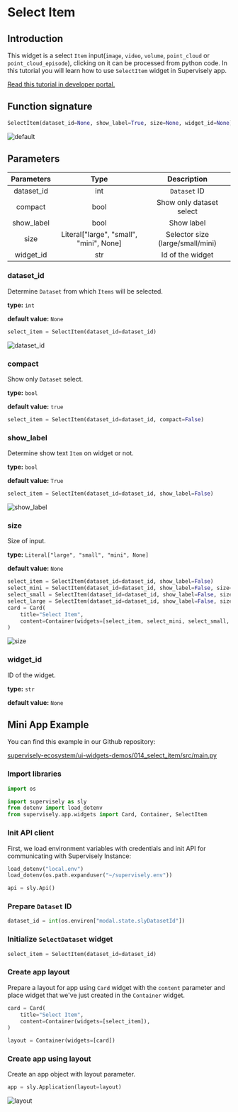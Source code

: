 # Select Item

## Introduction

This widget is a select `Item` input(`image`, `video`, `volume`, `point_cloud` or `point_cloud_episode`), clicking on it can be processed from python code. In this tutorial you will learn how to use `SelectItem` widget in Supervisely app.

[Read this tutorial in developer portal.](https://developer.supervise.ly/app-development/apps-with-gui/SelectItem)

## Function signature

```python
SelectItem(dataset_id=None, show_label=True, size=None, widget_id=None)
```

![default](https://user-images.githubusercontent.com/120389559/218035492-9a07432d-8fb0-4dad-b5ff-ccd8ce03a137.png)

## Parameters

| Parameters |                  Type                   |           Description            |
| :--------: | :-------------------------------------: | :------------------------------: |
| dataset_id |                   int                   |           `Dataset` ID           |
|  compact   |                  bool                   |     Show only dataset select     |
| show_label |                  bool                   |            Show label            |
|    size    | Literal["large", "small", "mini", None] | Selector size (large/small/mini) |
| widget_id  |                   str                   |         Id of the widget         |

### dataset_id

Determine `Dataset` from which `Items` will be selected.

**type:** `int`

**default value:** `None`

```python
select_item = SelectItem(dataset_id=dataset_id)
```

![dataset_id](https://user-images.githubusercontent.com/120389559/218035699-aa403402-6a7d-41af-a93c-ffb0b4f2df7c.png)

### compact

Show only `Dataset` select.

**type:** `bool`

**default value:** `true`

```python
select_item = SelectItem(dataset_id=dataset_id, compact=False)
```

### show_label

Determine show text `Item` on widget or not.

**type:** `bool`

**default value:** `True`

```python
select_item = SelectItem(dataset_id=dataset_id, show_label=False)
```

![show_label](https://user-images.githubusercontent.com/120389559/218035951-70b5d164-d7f4-44a2-85f8-4da65c112cae.png)

### size

Size of input.

**type:** `Literal["large", "small", "mini", None]`

**default value:** `None`

```python
select_item = SelectItem(dataset_id=dataset_id, show_label=False)
select_mini = SelectItem(dataset_id=dataset_id, show_label=False, size="mini")
select_small = SelectItem(dataset_id=dataset_id, show_label=False, size="small")
select_large = SelectItem(dataset_id=dataset_id, show_label=False, size="large")
card = Card(
    title="Select Item",
    content=Container(widgets=[select_item, select_mini, select_small, select_large]),
)
```

![size](https://user-images.githubusercontent.com/120389559/218725835-a36971d3-cc88-4169-9366-b7b5b383486e.png)

### widget_id

ID of the widget.

**type:** `str`

**default value:** `None`

## Mini App Example

You can find this example in our Github repository:

[supervisely-ecosystem/ui-widgets-demos/014_select_item/src/main.py](https://github.com/supervisely-ecosystem/ui-widgets-demos/blob/master/014_select_item/src/main.py)

### Import libraries

```python
import os

import supervisely as sly
from dotenv import load_dotenv
from supervisely.app.widgets import Card, Container, SelectItem
```

### Init API client

First, we load environment variables with credentials and init API for communicating with Supervisely Instance:

```python
load_dotenv("local.env")
load_dotenv(os.path.expanduser("~/supervisely.env"))

api = sly.Api()
```

### Prepare `Dataset` ID

```python
dataset_id = int(os.environ["modal.state.slyDatasetId"])
```

### Initialize `SelectDataset` widget

```python
select_item = SelectItem(dataset_id=dataset_id)
```

### Create app layout

Prepare a layout for app using `Card` widget with the `content` parameter and place widget that we've just created in the `Container` widget.

```python
card = Card(
    title="Select Item",
    content=Container(widgets=[select_item]),
)

layout = Container(widgets=[card])
```

### Create app using layout

Create an app object with layout parameter.

```python
app = sly.Application(layout=layout)
```

![layout](https://user-images.githubusercontent.com/120389559/218036360-09d6f530-42c7-43bd-a2f7-05d7d3f6f252.png)
